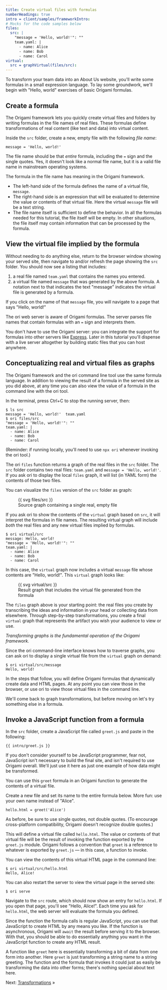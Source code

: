 ```yaml
---
title: Create virtual files with formulas
numberHeadings: true
intro = client/samples/frameworkIntro:
# Mocks for the code samples below
files:
  src: |
    "message = 'Hello, world!'": ""
    team.yaml: |
      - name: Alice
      - name: Bob
      - name: Carol
virtual:
  src = graphVirtual(files/src):
---
```


To transform your team data into an About Us website, you'll write some formulas in a small expression language. To lay some groundwork, we'll begin with "Hello, world" exercises of basic Origami formulas.

## Create a formula

The Origami framework lets you quickly create virtual files and folders by writing formulas in the file names of real files. These formulas define transformations of real content (like text and data) into virtual content.

Inside the `src` folder, create a new, empty file with the following _file name_:

```console
message = 'Hello, world!'
```

The file name should be that _entire_ formula, including the `=` sign and the single quotes. Yes, it doesn't look like a normal file name, but it is a valid file name in mainstream operating systems.

The formula in the file name has meaning in the Origami framework.

- The left-hand side of the formula defines the name of a virtual file, `message`.
- The right-hand side is an expression that will be evaluated to determine the value or contents of that virtual file. Here the virtual `message` file will be a text string.
- The file name itself is sufficient to define the behavior. In all the formulas needed for this tutorial, the file itself will be empty. In other situations, the file itself may contain information that can be processed by the formula.

## View the virtual file implied by the formula

Without needing to do anything else, return to the browser window showing your served site, then navigate to and/or refresh the page showing the `src` folder. You should now see a listing that includes:

1. a real file named `team.yaml` that contains the names you entered.
1. a virtual file named `message` that was generated by the above formula. A notation next to that indicates the text "message" indicates the virtual file is generated by a formula.

If you click on the name of that `message` file, you will navigate to a page that says "Hello, world!"

The ori web server is aware of Origami formulas. The server parses file names that contain formulas with an `=` sign and interprets them.

You don't have to use the Origami server: you can integrate the support for formulas into other servers like [Express](http://expressjs.com/). Later in this tutorial you'll dispense with a live server altogether by building static files that you can host anywhere.

## Conceptualizing real and virtual files as graphs

The Origami framework and the ori command line tool use the same formula language. In addition to viewing the result of a formula in the served site as you did above, at any time you can also view the value of a formula in the command line with the ori tool.

In the terminal, press Ctrl+C to stop the running server, then:

```console assert: true
$ ls src
message = 'Hello, world!'  team.yaml
$ ori files/src
"message = 'Hello, world!'": ""
team.yaml: |
  - name: Alice
  - name: Bob
  - name: Carol
```

(Reminder: if running locally, you'll need to use `npx ori` whenever invoking the ori tool.)

The ori `files` function returns a graph of the real files in the `src` folder. The `src` folder contains two real files: `team.yaml` and `message = 'Hello, world!'`. If you ask ori to display the local `files` graph, it will list (in YAML form) the contents of those two files.

You can visualize the `files` version of the `src` folder as graph:

<figure>
  {{ svg files/src }}
  <figcaption>Source graph containing a single real, empty file</figcaption>
</figure>

If you ask ori to show the contents of the `virtual` graph based on `src`, it will interpret the formulas in file names. The resulting virtual graph will include _both_ the real files and any new virtual files implied by formulas.

```console assert: true
$ ori virtual/src
message: Hello, world!
"message = 'Hello, world!'": ""
team.yaml: |
  - name: Alice
  - name: Bob
  - name: Carol
```

In this case, the `virtual` graph now includes a virtual `message` file whose contents are "Hello, world!". This `virtual` graph looks like:

<figure>
  {{ svg virtual/src }}
  <figcaption>Result graph that includes the virtual file generated from the formula</figcaption>
</figure>

The `files` graph above is your starting point: the real files you create by transcribing the ideas and information in your head or collecting data from elsewhere. Through step-by-step transformations, you create a final `virtual` graph that represents the artifact you wish your audience to view or use.

_Transforming graphs is the fundamental operation of the Origami framework._

Since the ori command-line interface knows how to traverse graphs, you can ask ori to display a single virtual file from the `virtual` graph on demand:

```console assert: true
$ ori virtual/src/message
Hello, world!
```

In the steps that follow, you will define Origami formulas that dynamically create data and HTML pages. At any point you can view those in the browser, or use ori to view those virtual files in the command line.

We'll come back to graph transformations, but before moving on let's try something else in a formula.

## Invoke a JavaScript function from a formula

In the `src` folder, create a JavaScript file called `greet.js` and paste in the following:

```{{'js'}}
{{ intro/greet.js }}
```

If you don't consider yourself to be JavaScript programmer, fear not, JavaScript isn't necessary to build the final site, and isn't required to use Origami overall. We'll just use it here as just one example of how data might be transformed.

You can use this `greet` formula in an Origami function to generate the contents of a virtual file.

Create a new file and set its name to the entire formula below. More fun: use your own name instead of "Alice".

```console
hello.html = greet('Alice')
```

As before, be sure to use single quotes, not double quotes. (To encourage cross-platform compatibility, Origami doesn't recognize double quotes.)

This will define a virtual file called `hello.html`. The value or contents of that virtual file will be the result of invoking the function exported by the `greet.js` module. Origami follows a convention that `greet` is a reference to whatever is exported by `greet.js` — in this case, a function to invoke.

You can view the contents of this virtual HTML page in the command line:

```console
$ ori virtual/src/hello.html
Hello, Alice!
```

You can also restart the server to view the virtual page in the served site:

```console
$ ori serve
```

Navigate to the `src` route, which should now show an entry for `hello.html`. If you open that page, you'll see "Hello, Alice!". Each time you ask for `hello.html`, the web server will evaluate the formula you defined.

Since the function the formula calls is regular JavaScript, you can use that JavaScript to create HTML by any means you like. If the function is asynchronous, Origami will `await` the result before serving it to the browser. With that, you should be able to do essentially anything you want in the JavaScript function to create any HTML result.

A function like `greet` here is essentially transforming a bit of data from one form into another. Here `greet` is just transforming a string name to a string greeting. The function and the formula that invokes it could just as easily be transforming the data into other forms; there's nothing special about text here.

Next: [Transformations](intro3.html) »
